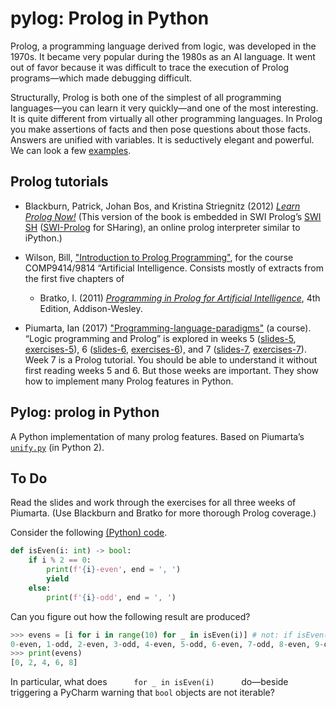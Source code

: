 # pylog: Prolog in Python

Prolog, a programming language derived from logic, was developed in the 1970s. It became very popular during the 1980s as an AI language. It went out of favor because it was difficult to trace the execution of Prolog programs—which made debugging difficult.

Structurally, Prolog is both one of the simplest of all programming languages—you can learn it very quickly—and one of the most interesting. It is quite different from virtually all other programming languages. In Prolog you make assertions of facts and then pose questions about those facts. Answers are unified with variables.  It is seductively elegant and powerful. We can look a few [examples](https://swish.swi-prolog.org/p/kb_rja.pl).

## Prolog tutorials

* Blackburn, Patrick, Johan Bos, and Kristina Striegnitz (2012) [*Learn Prolog Now!*](http://lpn.swi-prolog.org/lpnpage.php?pageid=online) (This version of the book is embedded in SWI Prolog’s [SWI SH](http://swish.swi-prolog.org/) ([SWI-Prolog](http://www.swi-prolog.org/) for SHaring), an online prolog interpreter similar to iPython.)

* Wilson, Bill, ["Introduction to Prolog Programming"](http://www.cse.unsw.edu.au/~billw/cs9414/notes/prolog/intro.html), for the course COMP9414/9814 “Artificial Intelligence. Consists mostly of extracts from the first five chapters of 

  * Bratko, I. (2011) [*Programming in Prolog for Artificial Intelligence*](https://www.amazon.com/gp/product/0321417461/ref=dbs_a_def_rwt_hsch_vapi_taft_p1_i0), 4th Edition, Addison-Wesley.
 
* Piumarta, Ian (2017) ["Programming-language-paradigms"](http://www.ritsumei.ac.jp/~piumarta/pl/) (a course).  “Logic programming and Prolog” is explored in weeks 5 ([slides-5](http://www.ritsumei.ac.jp/~piumarta/pl/slides/PL-05.pdf), [exercises-5](http://www.ritsumei.ac.jp/~piumarta/pl/ex/PL-05-ex.pdf)), 6 ([slides-6](http://www.ritsumei.ac.jp/~piumarta/pl/slides/PL-06.pdf), [exercises-6](http://www.ritsumei.ac.jp/~piumarta/pl/ex/PL-06-ex.pdf)), and 7 ([slides-7](http://www.ritsumei.ac.jp/~piumarta/pl/slides/PL-07.pdf), [exercises-7](http://www.ritsumei.ac.jp/~piumarta/pl/ex/PL-07-ex.pdf)). Week 7 is a Prolog tutorial. You should be able to understand it without first reading weeks 5 and 6. But those weeks are important. They show how to  implement many Prolog features in Python.

## Pylog: prolog in Python
A Python implementation of many prolog features. Based on Piumarta’s [`unify.py`](http://www.ritsumei.ac.jp/~piumarta/pl/src/unify.py) (in Python 2).

## To Do
Read the slides and work through the exercises for all three weeks of Piumarta. (Use Blackburn and Bratko for more thorough Prolog coverage.) 

Consider the following [(Python) code](https://colab.research.google.com/drive/1BkWBGY0GpOYqHLpyylzbPU9OLdyqxSmk).

```python
def isEven(i: int) -> bool:
    if i % 2 == 0:
        print(f'{i}-even', end = ', ')
        yield 
    else:
        print(f'{i}-odd', end = ', ')
```
Can you figure out how the following result are produced? 
```python
>>> evens = [i for i in range(10) for _ in isEven(i)] # not: if isEven(i)
0-even, 1-odd, 2-even, 3-odd, 4-even, 5-odd, 6-even, 7-odd, 8-even, 9-odd,
>>> print(evens)
[0, 2, 4, 6, 8] 
```
In particular, what does`       for _ in isEven(i)       `do—beside triggering a PyCharm warning that `bool` objects are not iterable?
